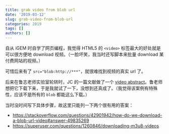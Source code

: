 ```yaml
---
title: grab video from blob url
date: '2019-03-12'
slug: grab-video-from-blob-url
categories: 2019
tags: []
authors: []
---
```




自从 iGEM 时自学了网页编程，我觉得 HTML5 的 `<video>` 标签最大的好处就是可以很方便地 download 视频。（一脸坏笑，我当时还写脚本来批量 download 某付费网站的视频。）

可惜后来有了 `src="blob:http://***"`，就很难找到视频的真实 url 了。

后来在鲁志老师实验室轮转时，JC 的一篇文献做了一个 [video abstract](https://www.nejm.org/doi/full/10.1056/NEJMra1704286)。鲁老师想把它下载下来，于是我就试了一下，没想到还真成了。（我觉得该案例有特殊性，应该不是所有的 `blob` 都能这么下载。）

当时没时间写下具体步骤，故这里只能列一下两个很有用的答案：

- https://stackoverflow.com/questions/42901942/how-do-we-download-a-blob-url-video#answer-49835269 
- https://superuser.com/questions/1260846/downloading-m3u8-videos
